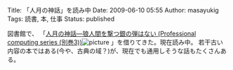 Title: 「人月の神話」を読み中
Date: 2009-06-10 05:55
Author: masayukig
Tags: 読書, 本, 仕事
Status: published

図書館で、
「[人月の神話―狼人間を撃つ銀の弾はない (Professional computing series (別巻3))](http://www.amazon.co.jp/gp/product/4894716658?ie=UTF8&tag=hughundercons-22&linkCode=as2&camp=247&creative=7399&creativeASIN=4894716658)![picture](http://www.assoc-amazon.jp/e/ir?t=hughundercons-22&l=as2&o=9&a=4894716658)
」を借りてきた。現在読み中。
若干古い内容の本ではある(今や、古典の域？)が、現在でも通用しそうな話もたくさんある。
